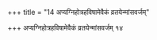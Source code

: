 +++
title = "14 अप्यग्निहोत्रहविषामेवैकं व्रतयेन्मांसवर्जम्"

+++
अप्यग्निहोत्रहविषामेवैकं व्रतयेन्मांसवर्जम् १४